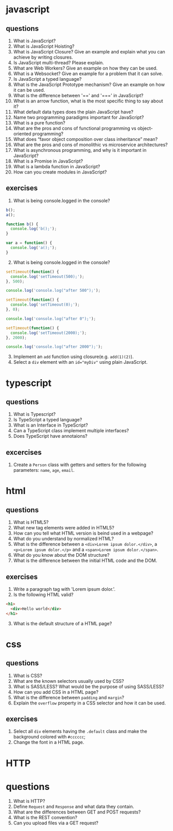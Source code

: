 # javascript
## questions
1. What is JavaScript?
2. What is JavaScript Hoisting?
3. What is JavaScript Closure? Give an example and explain what you can achieve by writing closures.
4. Is JavaScript multi-thread? Please explain.
5. What are Web Workers? Give an example on how they can be used.
6. What is a Websocket? Give an example for a problem that it can solve.
7. Is JavaScript a typed language?
8. What is the JavaScript Prototype mechanism? Give an example on how it can be used.
9. What is the difference between '==' and '===' in JavaScript?
10. What is an arrow function, what is the most specific thing to say about it?
11. What default data types does the plain JavaScript have?
12. Name two programming paradigms important for JavaScript?
13. What is a pure function?
14. What are the pros and cons of functional programming vs object-oriented programming?
15. What does “favor object composition over class inheritance” mean?
16. What are the pros and cons of monolithic vs microservice architectures?
17. What is asynchronous programming, and why is it important in JavaScript?
18. What is a Promise in JavaScript?
19. What is a lambda function in JavaScript?
20. How can you create modules in JavaScript?

## exercises
1. What is being console.logged in the console?
```js
b();
a();

function b() {
  console.log('b();');
}

var a = function() {
  console.log('a();');
}
```
2. What is being console.logged in the console?
```js
setTimeout(function() {
  console.log('setTimeout(500);');
}, 500);

console.log('console.log("after 500");');

setTimeout(function() {
  console.log('setTimeout(0);');
}, 0);

console.log('console.log("after 0");');

setTimeout(function() {
  console.log('setTimeout(2000);');
}, 2000);

console.log('console.log("after 2000");');
```
3. Implement an `add` function using closure(e.g. `add(1)(2)`).
4. Select a `div` element with an `id="myDiv"` using plain JavaScript.

# typescript
## questions
1. What is Typescript?
2. Is TypeScript a typed language?
3. What is an Interface in TypeScript?
4. Can a TypeScript class implement multiple interfaces?
5. Does TypeScript have annotaions?

## excercises
1. Create a `Person` class with getters and setters for the following parameters: `name`, `age`, `email`.

# html
## questions
1. What is HTML5?
2. What new tag elements were added in HTML5?
3. How can you tell what HTML version is beind used in a webpage?
4. What do you understand by normalized HTML?
5. What is the difference between a `<div>Lorem ipsum dolor.</div>`, a `<p>Lorem ipsum dolor.</p>` and a `<span>Lorem ipsum dolor.</span>`.
6. What do you know about the DOM structure?
7. What is the difference between the initial HTML code and the DOM.

## exercises
1. Write a paragraph tag with 'Lorem ipsum dolor.'.
2. Is the following HTML valid?
```html
<h1>
  <div>Hello world</div>
</h1>
```
3. What is the default structure of a HTML page?

# css
## questions
1. What is CSS?
2. What are the known selectors usually used by CSS?
3. What is SASS/LESS? What would be the purpose of using SASS/LESS?
4. How can you add CSS in a HTML page?
5. What is the difference between `padding` and `margin`?
6. Explain the `overflow` property in a CSS selector and how it can be used.

## exercises
1. Select all `div` elements having the `.default` class and make the background colored with `#cccccc`;
2. Change the font in a HTML page.

# HTTP
# questions
1. What is HTTP?
2. Define `Request` and `Response` and what data they contain.
3. What are the differences between GET and POST requests?
4. What is the REST convention?
5. Can you upload files via a GET request?
